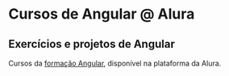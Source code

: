 # Cursos de Angular @ Alura
## Exercícios e projetos de Angular

Cursos da [formação Angular](https://cursos.alura.com.br/formacao-angular), disponível na plataforma da Alura.

